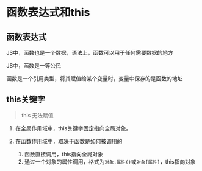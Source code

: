 # 函数表达式和this

## 函数表达式

JS中，函数也是一个数据，语法上，函数可以用于任何需要数据的地方

JS中，函数是一等公民

函数是一个引用类型，将其赋值给某个变量时，变量中保存的是函数的地址

## this关键字

> this 无法赋值

1. 在全局作用域中，this关键字固定指向全局对象。

2. 在函数作用域中，取决于函数是如何被调用的
    1. 函数直接调用，this指向全局对象
    2. 通过一个对象的属性调用，格式为```对象.属性()```或```对象[属性]```，this指向对象
